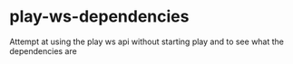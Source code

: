 # play-ws-dependencies

Attempt at using the play ws api without starting play and to see what the
dependencies are